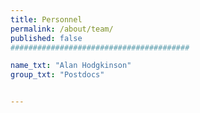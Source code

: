 ```yaml
---
title: Personnel
permalink: /about/team/
published: false
########################################

name_txt: "Alan Hodgkinson"
group_txt: "Postdocs"


---
```

